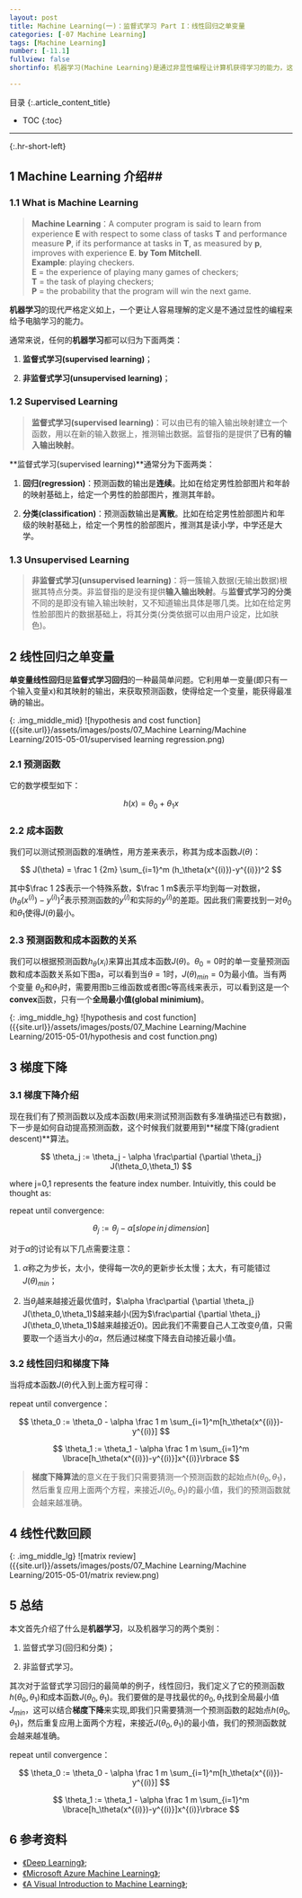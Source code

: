 ```yaml
---
layout: post
title: Machine Learning(一)：监督式学习 Part I：线性回归之单变量
categories: [-07 Machine Learning]
tags: [Machine Learning]
number: [-11.1]
fullview: false
shortinfo: 机器学习(Machine Learning)是通过非显性编程让计算机获得学习的能力，这在现代计算机科学中有着广泛的应用，从google的搜索分类，到OCR的训练以及AlphaGo的人工智能等等。本文是Coursera上吴恩达教授的《Machine Learning》系列课程的第一篇笔记：线性回归之单变量。

---
```

目录
{:.article_content_title}


* TOC
{:toc}

---
{:.hr-short-left}

## 1 Machine Learning 介绍##

### 1.1 What is Machine Learning ###

> **Machine Learning**：A computer program is said to learn from experience **E** with respect to some class of tasks **T** and performance measure **P**, if its performance at tasks in **T**, as measured by **p**, improves with experience **E**.          **by Tom Mitchell**.<br />
**Example**: playing checkers.<br />
**E** = the experience of playing many games of checkers;<br />
**T** = the task of playing checkers;<br />
**P** = the probability that the program will win the next game.

**机器学习**的现代严格定义如上，一个更让人容易理解的定义是不通过显性的编程来给予电脑学习的能力。

通常来说，任何的**机器学习**都可以归为下面两类：

1. **监督式学习(supervised learning)**；

2. **非监督式学习(unsupervised learning)**；

### 1.2 Supervised Learning ###

> **监督式学习(supervised learning)**：可以由已有的输入输出映射建立一个函数，用以在新的输入数据上，推测输出数据。监督指的是提供了**已有的输入输出映射**。

**监督式学习(supervised learning)**通常分为下面两类：

1. **回归(regression)**：预测函数的输出是**连续**。比如在给定男性脸部图片和年龄的映射基础上，给定一个男性的脸部图片，推测其年龄。

2. **分类(classification)**：预测函数输出是**离散**。比如在给定男性脸部图片和年级的映射基础上，给定一个男性的脸部图片，推测其是读小学，中学还是大学。

### 1.3 Unsupervised Learning ###

> **非监督式学习(unsupervised learning)**：将一簇输入数据(无输出数据)根据其特点分类。非监督指的是没有提供**输入输出映射**。与**监督式学习的分类**不同的是即没有输入输出映射，又不知道输出具体是哪几类。比如在给定男性脸部图片的数据基础上，将其分类(分类依据可以由用户设定，比如肤色)。

## 2 线性回归之单变量 ##

**单变量线性回归**是**监督式学习回归**的一种最简单问题。它利用单一变量(即只有一个输入变量x)和其映射的输出，来获取预测函数，使得给定一个变量，能获得最准确的输出。


{: .img_middle_mid}
![hypothesis and cost function]({{site.url}}/assets/images/posts/07_Machine Learning/Machine Learning/2015-05-01/supervised learning regression.png)


### 2.1 预测函数 ###

它的数学模型如下：

$$
h(x) = \theta_0 + \theta_1 x
$$

### 2.2 成本函数 ###

我们可以测试预测函数的准确性，用方差来表示，称其为成本函数$J(\theta)$：

$$
J(\theta) = \frac 1 {2m} \sum_{i=1}^m (h_\theta(x^{(i)})-y^{(i)})^2
$$

其中$\frac 1 2$表示一个特殊系数，$\frac 1 m$表示平均到每一对数据，$(h_\theta(x^{(i)})-y^{(i)})^2$表示预测函数的$y^{(i)}$和实际的$y^{(i)}$的差距。因此我们需要找到一对$\theta_0$和$\theta_1$使得$J(\theta)$最小。


### 2.3 预测函数和成本函数的关系 ###

我们可以根据预测函数$h_\theta(x_i)$来算出其成本函数$J(\theta)$。$\theta_0=0$时的单一变量预测函数和成本函数关系如下图a，可以看到当$\theta=1$时，$J(\theta)_{min}=0$为最小值。当有两个变量
$\theta_0$和$\theta_1$时，需要用图b三维函数或者图c等高线来表示，可以看到这是一个**convex**函数，只有一个**全局最小值(global minimium)**。 

{: .img_middle_hg}
![hypothesis and cost function]({{site.url}}/assets/images/posts/07_Machine Learning/Machine Learning/2015-05-01/hypothesis and cost function.png)

## 3 梯度下降 ##


### 3.1 梯度下降介绍 ###

现在我们有了预测函数以及成本函数(用来测试预测函数有多准确描述已有数据)，下一步是如何自动提高预测函数，这个时候我们就要用到**梯度下降(gradient descent)**算法。

$$
\theta_j := \theta_j - \alpha \frac\partial {\partial \theta_j} J(\theta_0,\theta_1)
$$

where j=0,1 represents the feature index number. Intuivitly, this could be thought as:

repeat until convergence:

$$
\theta_j := \theta_j - \alpha[slope\, in\, j\, dimension]
$$

对于$\alpha$的讨论有以下几点需要注意：

1. $\alpha$称之为步长，太小，使得每一次$\theta_j$的更新步长太慢；太大，有可能错过$J(\theta)_{min}$；

2. 当$\theta_j$越来越接近最优值时，$\alpha \frac\partial {\partial \theta_j} J(\theta_0,\theta_1)$越来越小(因为$\frac\partial {\partial \theta_j} J(\theta_0,\theta_1)$越来越接近0)。因此我们不需要自己人工改变$\theta_j$值，只需要取一个适当大小的$\alpha$，然后通过梯度下降去自动接近最小值。

### 3.2 线性回归和梯度下降 ###

当将成本函数$J(\theta)$代入到上面方程可得：

repeat until convergence：

$$
\theta_0 := \theta_0 - \alpha \frac 1 m \sum_{i=1}^m[h_\theta(x^{(i)})-y^{(i)}]
$$


$$
\theta_1 := \theta_1 - \alpha \frac 1 m \sum_{i=1}^m \lbrace[h_\theta(x^{(i)})-y^{(i)}]x^{(i)}\rbrace
$$

> **梯度下降算法**的意义在于我们只需要猜测一个预测函数的起始点$h(\theta_0,\theta_1)$，然后重复应用上面两个方程，来接近$J(\theta_0,\theta_1)$的最小值，我们的预测函数就会越来越准确。


## 4 线性代数回顾 ##


{: .img_middle_lg}
![matrix review]({{site.url}}/assets/images/posts/07_Machine Learning/Machine Learning/2015-05-01/matrix review.png)

## 5 总结 ##


本文首先介绍了什么是**机器学习**，以及机器学习的两个类别：

1. 监督式学习(回归和分类)；

2. 非监督式学习。

其次对于监督式学习回归的最简单的例子，线性回归，我们定义了它的预测函数$h(\theta_0,\theta_1)$和成本函数$J(\theta_0,\theta_1)$。我们要做的是寻找最优的$\theta_0,\theta_1$找到全局最小值$J_{min}$，这可以结合**梯度下降**来实现,即我们只需要猜测一个预测函数的起始点$h(\theta_0,\theta_1)$，然后重复应用上面两个方程，来接近$J(\theta_0,\theta_1)$的最小值，我们的预测函数就会越来越准确。

repeat until convergence：

$$
\theta_0 := \theta_0 - \alpha \frac 1 m \sum_{i=1}^m[h_\theta(x^{(i)})-y^{(i)}]
$$


$$
\theta_1 := \theta_1 - \alpha \frac 1 m \sum_{i=1}^m \lbrace[h_\theta(x^{(i)})-y^{(i)}]x^{(i)}\rbrace
$$



## 6 参考资料 ##
- [《Deep Learning》](http://deeplearning.net/);
- [《Microsoft Azure Machine Learning》](https://azure.microsoft.com/en-us/services/machine-learning/);
- [《A Visual Introduction to Machine Learning》](http://www.r2d3.us/visual-intro-to-machine-learning-part-1/);





